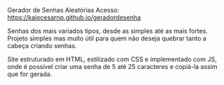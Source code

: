 Gerador de Senhas Aleatórias
Acesso: https://kaiocesarnp.github.io/geradordesenha

Senhas dos mais variados tipos, desde as simples até as mais fortes.
Projeto simples mas muito útil para quem não deseja quebrar tanto a cabeça criando senhas.

Site estruturado em HTML, estilizado com CSS e implementado com JS, onde é possível criar uma senha de 5 até 25 caracteres e copiá-la assim que for gerada.
